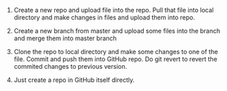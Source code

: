 1. Create a new repo and upload file into the repo. Pull that file into local directory and make changes in files and upload them into repo.

2. Create a new branch from master and upload some files into the branch and merge them into master branch

3. Clone the repo to local directory and make some changes to one of the file. Commit and push them into GitHub repo. Do git revert to revert the commited changes to previous version.
4. Just create a repo in GitHub itself directly.
